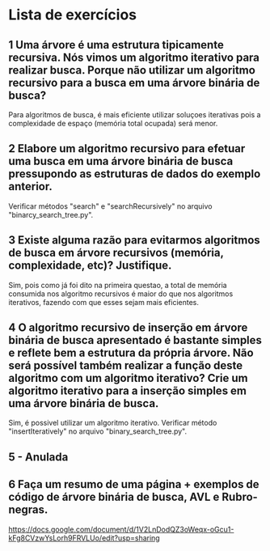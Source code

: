 # Lista de exercícios

## 1 Uma árvore é uma estrutura tipicamente recursiva. Nós vimos um algoritmo iterativo para realizar busca. Porque não utilizar um algoritmo recursivo para a busca em uma árvore binária de busca?
Para algoritmos de busca, é mais eficiente utilizar soluçoes iterativas pois a complexidade de espaço (memória total ocupada)
será menor.

## 2 Elabore um algoritmo recursivo para efetuar uma busca em uma árvore binária de busca pressupondo as estruturas de dados do exemplo anterior.
Verificar métodos "search" e "searchRecursively" no arquivo "binarcy_search_tree.py".

## 3 Existe alguma razão para evitarmos algoritmos de busca em árvore recursivos (memória, complexidade, etc)? Justifique.
Sim, pois como já foi dito na primeira questao, a total de memória consumida nos algoritmo recursivos é maior do que nos algoritmos iterativos, fazendo com que esses sejam mais eficientes.

## 4 O algoritmo recursivo de inserção em árvore binária de busca apresentado é bastante simples e reflete bem a estrutura da própria árvore. Não será possível também realizar a função deste algoritmo com um algoritmo iterativo? Crie um algoritmo iterativo para a inserção simples em uma árvore binária de busca.
Sim, é possivel utilizar um algoritmo iterativo.
Verificar método "insertIteratively" no arquivo "binary_search_tree.py".

## 5 - Anulada

## 6 Faça um resumo de uma página + exemplos de código de árvore binária de busca, AVL e Rubro-negras.
https://docs.google.com/document/d/1V2LnDodQZ3oWeqx-oGcu1-kFg8CVzwYsLorh9FRVLUo/edit?usp=sharing
